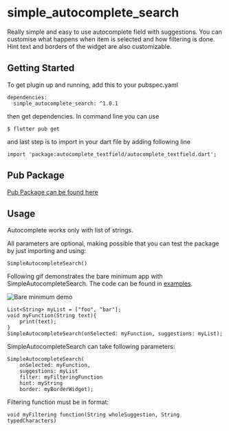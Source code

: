 # simple_autocomplete_search

Really simple and easy to use autocomplete field with suggestions. You can customise what happens when item is selected and how filtering is done. Hint text and borders of the widget are also customizable.

## Getting Started

To get plugin up and running, add this to your pubspec.yaml
```
dependencies:
  simple_autocomplete_search: ^1.0.1
```
then get dependencies. In command line you can use
```
$ flutter pub get
```
and last step is to import in your dart file by adding following line

```
import 'package:autocomplete_textfield/autocomplete_textfield.dart';
```
 ## Pub Package
 
 [Pub Package can be found here](https://pub.dev/packages/simple_autocomplete_search)

## Usage

Autocomplete works only with list of strings.

All parameters are optional, making possible that you can test the package by just importing and using:
```
SimpleAutocompleteSearch()
```
Following gif demonstrates the bare minimum app with SimpleAutocompleteSearch. The code can be found in [examples](example/bare_minimum/lib/bare_minimum.dart).

![Bare minimum demo](https://github.com/paivanjerry/simple_autocomplete_search/blob/master/demo_bare_minimum.gif)
```
List<String> myList = ["foo", "bar"];
void myFunction(String text){
    print(text);
}
SimpleAutocompleteSearch(onSelected: myFunction, suggestions: myList);
```

SimpleAutocompleteSearch can take following parameters:
```
SimpleAutocompleteSearch(
    onSelected: myFunction,
    suggestions: myList
    filter: myFilteringFunction
    hint: myString
    border: myBorderWidget);
```
Filtering function must be in format:
```
void myFiltering function(String wholeSuggestion, String typedCharacters)
```

